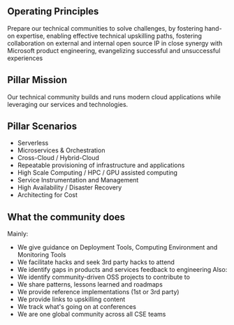 <!-- Here is where the Pillar leads can put in the main goals/principles of the Pillar -->

## Operating Principles

Prepare our technical communities to solve challenges, by fostering hand-on expertise, enabling effective technical upskilling paths, fostering collaboration on external and internal open source IP in close synergy with Microsoft product engineering, evangelizing successful and unsuccessful experiences

## Pillar Mission

Our technical community builds and runs modern cloud applications while leveraging our services and technologies.

## Pillar Scenarios

- Serverless
- Microservices & Orchestration
- Cross-Cloud / Hybrid-Cloud
- Repeatable provisioning of infrastructure and applications
- High Scale Computing / HPC / GPU assisted computing
- Service Instrumentation and Management
- High Availability / Disaster Recovery
- Architecting for Cost

## What the community does

Mainly:
- We give guidance on Deployment Tools, Computing Environment and Monitoring Tools
- We facilitate hacks and seek 3rd party hacks to attend
- We identify gaps in products and services feedback to engineering
Also:
- We identify community-driven OSS projects to contribute to
- We share patterns, lessons learned and roadmaps
- We provide reference implementations (1st or 3rd party)
- We provide links to upskilling content
- We track what's going on at conferences
- We are one global community across all CSE teams